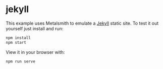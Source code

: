 # jekyll

This example uses Metalsmith to emulate a [Jekyll](https://jekyllrb.com) static site. To test it out yourself just install and run:

```bash
npm install
npm start
```

View it in your browser with:

```bash
npm run serve
```
